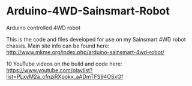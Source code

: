# Arduino-4WD-Sainsmart-Robot
Arduino controlled 4WD robot

This is the code and files developed for use on my Sainsmart 4WD robot chassis.
Main site info can be found here:
http://www.mkme.org/index.php/arduino-sainsmart-4wd-robot/

10 YouTube videos on the build and code here:
https://www.youtube.com/playlist?list=PLxyM2a_cfnzjRXpokx_aADmTFS94OSxGf

